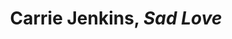 ---
layout: silent-redirect
title: Carrie Jenkins, <em>Sad Love</em>
module: "Love"
redirect_to: https://130.dingthemself.com/assets/Ryan_Hauger_Jenkins.pptx
---